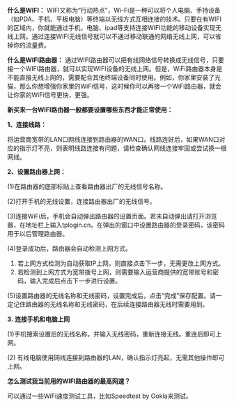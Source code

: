 **什么是WIFI：** WIFI又称为“行动热点”，Wi-Fi是一种可以将个人电脑、手持设备（如PDA、手机、平板电脑）等终端以无线方式互相连接的技术。只要在有WIFI的区域内，你就能通过手机，电脑、ipad等支持连接WIFI功能的移动设备实现无线上网，通过连接WIFI无线信号就可以不通过移动联通的网络无线上网，可以省掉你的流量费。

**什么是WIFI路由器：** 通过WIFI路由器可以把有线网络信号转换成无线信号，只要接一个WIFI路由器，就可以实现WIFI设备的无线上网。但是，WiFi路由器本身是不能直接无线上网的，需要配合其他终端设备同时使用。例如，你家里安装了光猫，那么你想增强你家里的WiFi信号，这时候你可以再接一个WiFi路由器，就会让你家的WiFi信号更快，更强。

**新买来一台WIFI路由器一般都要设置哪些东西才能正常使用：**

**1、连接线路：**

将运营商宽带的LAN口网线连接到路由器的WAN口。线路连好后，如果WAN口对应的指示灯不亮，则表明线路连接有问题，请检查确认网线连接牢固或尝试换一根网线。

**2、设置路由器上网：**

(1)在路由器的底部标贴上查看路由器出厂的无线信号名称。

(2)打开手机的无线设置，连接路由器出厂的无线信号。

(3)连接WiFi后，手机会自动弹出路由器的设置页面。若未自动弹出请打开浏览器，在地址栏上输入tplogin.cn。在弹出的窗口中设置路由器的登录密码，该密码用于以后管理路由器。

(4)登录成功后，路由器会自动检测上网方式。

1) 若上网方式检测为自动获取IP上网，则直接点击下一步，无需更改上网方式。
2) 若检测到上网方式为宽带拨号上网，则需要输入运营商提供的宽带账号和密码，输入完成后点击下一步进行设置。

(5)设置路由器的无线名称和无线密码，设置完成后，点击“完成”保存配置。请一定记住路由器的无线名称和无线密码，在后续连接路由器无线时需要用到。

**3.** **连接手机和电脑上网**

(1)手机搜索设置后的无线名称，并输入无线密码，重新连接无线。重连后即可上网。

(2) 有线电脑使用网线连接到路由器的LAN，确认指示灯亮起，无需其他操作即可上网。



**怎么测试我当前用的WIFI路由器的最高网速？**

可以通过一些WiFi速度测试工具，比如Speedtest by Ookla来测试。

